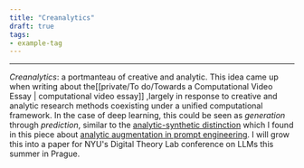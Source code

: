 ```yaml
---
title: "Creanalytics"
draft: true
tags:
- example-tag
---
```

---

_Creanalytics_: a portmanteau of creative and analytic.
This idea came up when writing about the[[private/To do/Towards a Computational Video Essay | computational video essay]] ,largely in response to creative and analytic research methods coexisting under a unified computational framework.   In the case of deep learning, this could be seen as _generation_ through _prediction_, similar to the [analytic-synthetic distinction](https://www.williamcotton.com/articles/chatgpt-and-the-analytic-synthetic-distinction) which I found in this piece about [analytic augmentation in prompt engineering](https://github.com/williamcotton/empirical-philosophy/blob/main/articles/from-prompt-alchemy-to-prompt-engineering-an-introduction-to-analytic-agumentation.md).
I will grow this into a paper for NYU's Digital Theory Lab conference on LLMs this summer in Prague.